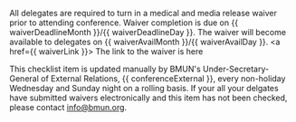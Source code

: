 All delegates are required to turn in a medical and media release waiver prior to attending conference.  Waiver completion is due on {{ waiverDeadlineMonth }}/{{ waiverDeadlineDay }}. The waiver will become available to delegates on {{ waiverAvailMonth }}/{{ waiverAvailDay }}. <a href={{ waiverLink }}> The link to the waiver is here </a>

This checklist item is updated manually by BMUN's Under-Secretary-General of External Relations, {{ conferenceExternal }}, every non-holiday Wednesday and Sunday night on a rolling basis. If your all your delgates have submitted waivers electronically and this item has not been checked, please contact info@bmun.org.